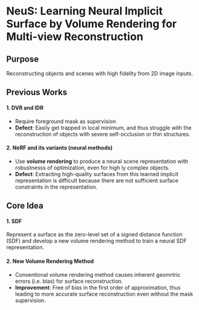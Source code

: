 # NeuS: Learning Neural Implicit Surface by Volume Rendering for Multi-view Reconstruction
## Purpose
Reconstructing objects and scenes with high fidelity from 2D image inputs.

## Previous Works
#### 1. DVR and IDR 
- Require foreground mask as supervision
- **Defect**: Easily get trapped in local minimum, and thus struggle with the reconstruction of objects with severe self-occlusion or thin structures.

#### 2. NeRF and its variants (neural methods)
- Use **volume rendering** to produce a neural scene representation with robustnesss of optimization, even for high ly complex objects.
- **Defect**: Extracting high-quality surfaces from this learned implicit representation is difficult because there are not sufficient surface constraints in the representation.

## Core Idea
#### 1. SDF
Represent a surface as the zero-level set of a signed distance function (SDF) and develop a new volume rendering method to train a neural SDF representation.

#### 2. New Volume Rendering Method
- Conventional volume rendering method causes inherent geomrtric errors (i.e. bias) for surface reconstruction.
- **Improvement**: Free of bias in the first order of approximation, thus leading to more accurate surface reconstruction even without the mask supervision.

